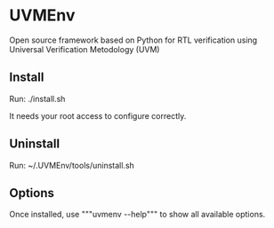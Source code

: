 # UVMEnv
Open source framework based on Python for RTL verification using Universal Verification Metodology (UVM)

## Install
Run: ./install.sh

It needs your root access to configure correctly.

## Uninstall
Run: ~/.UVMEnv/tools/uninstall.sh

## Options
Once installed, use """uvmenv --help""" to show all available options. 
